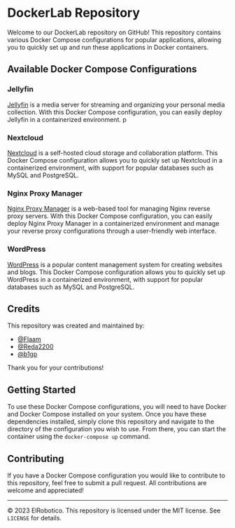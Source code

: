 # DockerLab Repository

Welcome to our DockerLab repository on GitHub! This repository contains various Docker Compose configurations for popular applications, allowing you to quickly set up and run these applications in Docker containers.

## Available Docker Compose Configurations

### Jellyfin

[Jellyfin](https://jellyfin.org/) is a media server for streaming and organizing your personal media collection. With this Docker Compose configuration, you can easily deploy Jellyfin in a containerized environment.
p
### Nextcloud

[Nextcloud](https://nextcloud.com/) is a self-hosted cloud storage and collaboration platform. This Docker Compose configuration allows you to quickly set up Nextcloud in a containerized environment, with support for popular databases such as MySQL and PostgreSQL.

### Nginx Proxy Manager

[Nginx Proxy Manager](https://nginxproxymanager.com/) is a web-based tool for managing Nginx reverse proxy servers. With this Docker Compose configuration, you can easily deploy Nginx Proxy Manager in a containerized environment and manage your reverse proxy configurations through a user-friendly web interface.

### WordPress

[WordPress](https://wordpress.org/) is a popular content management system for creating websites and blogs. This Docker Compose configuration allows you to quickly set up WordPress in a containerized environment, with support for popular databases such as MySQL and PostgreSQL.

## Credits

This repository was created and maintained by:

- [@Flaam](https://github.com/Flaam)
- [@Reda2200](https://github.com/Reda2200)
- [@b1gp](https://github.com/b1gp)

Thank you for your contributions!

## Getting Started

To use these Docker Compose configurations, you will need to have Docker and Docker Compose installed on your system. Once you have these dependencies installed, simply clone this repository and navigate to the directory of the configuration you wish to use. From there, you can start the container using the `docker-compose up` command.

## Contributing

If you have a Docker Compose configuration you would like to contribute to this repository, feel free to submit a pull request. All contributions are welcome and appreciated!

---

© 2023 ElRobotico. This repository is licensed under the MIT license. See `LICENSE` for details.
